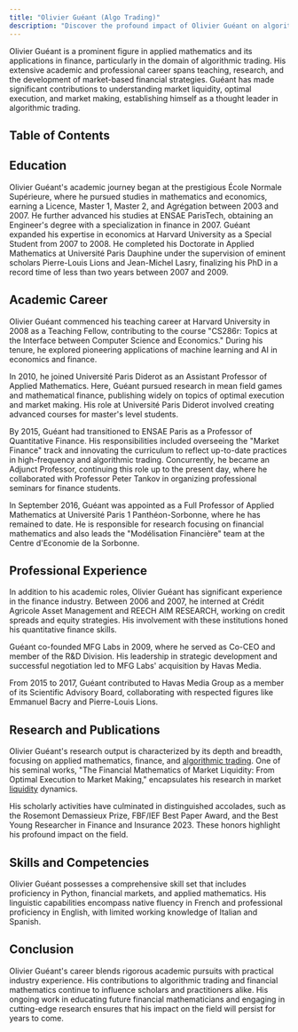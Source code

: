 ```yaml
---
title: "Olivier Guéant (Algo Trading)"
description: "Discover the profound impact of Olivier Guéant on algorithmic trading with insights into his research on market liquidity and optimal execution in finance."
---
```




Olivier Guéant is a prominent figure in applied mathematics and its applications in finance, particularly in the domain of algorithmic trading. His extensive academic and professional career spans teaching, research, and the development of market-based financial strategies. Guéant has made significant contributions to understanding market liquidity, optimal execution, and market making, establishing himself as a thought leader in algorithmic trading.

## Table of Contents

## Education

Olivier Guéant's academic journey began at the prestigious École Normale Supérieure, where he pursued studies in mathematics and economics, earning a Licence, Master 1, Master 2, and Agrégation between 2003 and 2007. He further advanced his studies at ENSAE ParisTech, obtaining an Engineer's degree with a specialization in finance in 2007. Guéant expanded his expertise in economics at Harvard University as a Special Student from 2007 to 2008. He completed his Doctorate in Applied Mathematics at Université Paris Dauphine under the supervision of eminent scholars Pierre-Louis Lions and Jean-Michel Lasry, finalizing his PhD in a record time of less than two years between 2007 and 2009.

## Academic Career

Olivier Guéant commenced his teaching career at Harvard University in 2008 as a Teaching Fellow, contributing to the course "CS286r: Topics at the Interface between Computer Science and Economics." During his tenure, he explored pioneering applications of machine learning and AI in economics and finance.

In 2010, he joined Université Paris Diderot as an Assistant Professor of Applied Mathematics. Here, Guéant pursued research in mean field games and mathematical finance, publishing widely on topics of optimal execution and market making. His role at Université Paris Diderot involved creating advanced courses for master's level students.

By 2015, Guéant had transitioned to ENSAE Paris as a Professor of Quantitative Finance. His responsibilities included overseeing the "Market Finance" track and innovating the curriculum to reflect up-to-date practices in high-frequency and algorithmic trading. Concurrently, he became an Adjunct Professor, continuing this role up to the present day, where he collaborated with Professor Peter Tankov in organizing professional seminars for finance students.

In September 2016, Guéant was appointed as a Full Professor of Applied Mathematics at Université Paris 1 Panthéon-Sorbonne, where he has remained to date. He is responsible for research focusing on financial mathematics and also leads the "Modélisation Financière" team at the Centre d'Economie de la Sorbonne.

## Professional Experience

In addition to his academic roles, Olivier Guéant has significant experience in the finance industry. Between 2006 and 2007, he interned at Crédit Agricole Asset Management and REECH AIM RESEARCH, working on credit spreads and equity strategies. His involvement with these institutions honed his quantitative finance skills.

Guéant co-founded MFG Labs in 2009, where he served as Co-CEO and member of the R&D Division. His leadership in strategic development and successful negotiation led to MFG Labs' acquisition by Havas Media.

From 2015 to 2017, Guéant contributed to Havas Media Group as a member of its Scientific Advisory Board, collaborating with respected figures like Emmanuel Bacry and Pierre-Louis Lions.

## Research and Publications

Olivier Guéant's research output is characterized by its depth and breadth, focusing on applied mathematics, finance, and [algorithmic trading](/wiki/algorithmic-trading). One of his seminal works, "The Financial Mathematics of Market Liquidity: From Optimal Execution to Market Making," encapsulates his research in market [liquidity](/wiki/liquidity-risk-premium) dynamics.

His scholarly activities have culminated in distinguished accolades, such as the Rosemont Demassieux Prize, FBF/IEF Best Paper Award, and the Best Young Researcher in Finance and Insurance 2023. These honors highlight his profound impact on the field.

## Skills and Competencies

Olivier Guéant possesses a comprehensive skill set that includes proficiency in Python, financial markets, and applied mathematics. His linguistic capabilities encompass native fluency in French and professional proficiency in English, with limited working knowledge of Italian and Spanish.

## Conclusion

Olivier Guéant's career blends rigorous academic pursuits with practical industry experience. His contributions to algorithmic trading and financial mathematics continue to influence scholars and practitioners alike. His ongoing work in educating future financial mathematicians and engaging in cutting-edge research ensures that his impact on the field will persist for years to come.